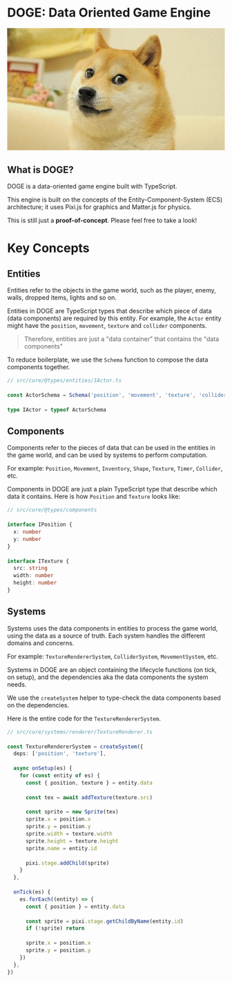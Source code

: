 # DOGE: Data Oriented Game Engine

![DOGE](docs/doge-cover.jpg)

## What is DOGE?

DOGE is a data-oriented game engine built with TypeScript.

This engine is built on the concepts of the Entity-Component-System (ECS) architecture; it uses Pixi.js for graphics and Matter.js for physics.

This is still just a **proof-of-concept**. Please feel free to take a look!

# Key Concepts

## Entities

Entities refer to the objects in the game world, such as the player, enemy, walls, dropped items, lights and so on.

Entities in DOGE are TypeScript types that describe which piece of data (data components) are required by this entity. For example, the `Actor` entity might have the `position`, `movement`, `texture` and `collider` components.

> Therefore, entities are just a "data container" that contains the "data components"

To reduce boilerplate, we use the `Schema` function to compose the data components together.

```ts
// src/core/@types/entities/IActor.ts

const ActorSchema = Schema('position', 'movement', 'texture', 'collider')

type IActor = typeof ActorSchema
```

## Components

Components refer to the pieces of data that can be used in the entities in the game world, and can be used by systems to perform computation.

For example: `Position`, `Movement`, `Inventory`, `Shape`, `Texture`, `Timer`, `Collider`, etc.

Components in DOGE are just a plain TypeScript type that describe which data it contains. Here is how `Position` and `Texture` looks like:

```ts
// src/core/@types/components

interface IPosition {
  x: number
  y: number
}

interface ITexture {
  src: string
  width: number
  height: number
}
```

## Systems

Systems uses the data components in entities to process the game world, using the data as a source of truth. Each system handles the different domains and concerns.

For example: `TextureRendererSystem`, `ColliderSystem`, `MovementSystem`, etc.

Systems in DOGE are an object containing the lifecycle functions (on tick, on setup), and the dependencies aka the data components the system needs.

We use the `createSystem` helper to type-check the data components based on the dependencies.

Here is the entire code for the `TextureRendererSystem`.

```ts
// src/core/systems/renderer/TextureRenderer.ts

const TextureRendererSystem = createSystem({
  deps: ['position', 'texture'],

  async onSetup(es) {
    for (const entity of es) {
      const { position, texture } = entity.data

      const tex = await addTexture(texture.src)

      const sprite = new Sprite(tex)
      sprite.x = position.x
      sprite.y = position.y
      sprite.width = texture.width
      sprite.height = texture.height
      sprite.name = entity.id

      pixi.stage.addChild(sprite)
    }
  },

  onTick(es) {
    es.forEach((entity) => {
      const { position } = entity.data

      const sprite = pixi.stage.getChildByName(entity.id)
      if (!sprite) return

      sprite.x = position.x
      sprite.y = position.y
    })
  },
})
```
